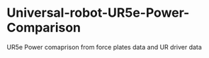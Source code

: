 # Universal-robot-UR5e-Power-Comparison
UR5e Power comaprison from force plates data and UR driver data
